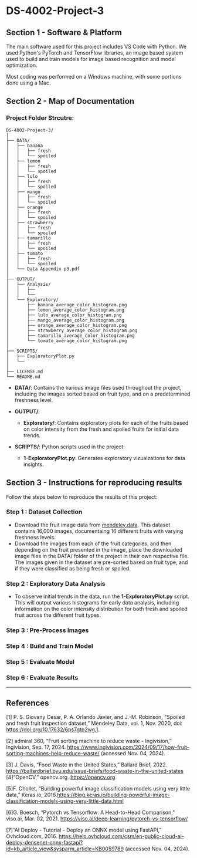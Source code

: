 # DS-4002-Project-3

## Section 1 - Software & Platform

The main software used for this project includes VS Code with Python. We used Python's PyTorch and TensorFlow libraries, an image based system used to build and train models for image based recognition and model optimization. 

Most coding was performed on a Windows machine, with some portions done using a Mac.

## Section 2 - Map of Documentation

### Project Folder Strcutre:

```
DS-4002-Project-3/
│
├── DATA/
│   ├── banana
│   │   ├── fresh
│   │   └── spoiled
│   ├── lemon
│   │   ├── fresh
│   │   └── spoiled
│   ├── lulo
│   │   ├── fresh
│   │   └── spoiled
│   ├── mango
│   │   ├── fresh
│   │   └── spoiled
│   ├── orange
│   │   ├── fresh
│   │   └── spoiled
│   ├── strawberry
│   │   ├── fresh
│   │   └── spoiled
│   ├── tamarillo
│   │   ├── fresh
│   │   └── spoiled
│   ├── tomato
│   │   ├── fresh
│   │   └── spoiled
│   └── Data Appendix p3.pdf
│
├── OUTPUT/
│   ├── Analysis/
│   │   ├── 
│   │   └── 
│   └── Exploratory/
│       ├── banana_average_color_histogram.png
│       ├── lemon_average_color_histogram.png
│       ├── lulo_average_color_histogram.png
│       ├── mango_average_color_histogram.png
│       ├── orange_average_color_histogram.png
│       ├── strawberry_average_color_histogram.png
│       ├── tamarillo_average_color_histogram.png
│       └── tomato_average_color_histogram.png
│
├── SCRIPTS/
│   ├── ExploratoryPlot.py
│   └── 
│
├── LICENSE.md
└── README.md
```

- **DATA/**: Contains the various image files used throughout the project, including the images sorted based on fruit type, and on a predetermined freshness level.
- **OUTPUT/**:
  - **Exploratory/**: Contains exploratory plots for each of the fruits based on color intensity from the fresh and spoiled fruits for initial data trends.
    
- **SCRIPTS/**: Python scripts used in the project:
  - **1-ExploratoryPlot.py**: Generates exploratory vizualzations for data insights.

## Section 3 - Instructions for reproducing results

Follow the steps below to reproduce the results of this project: 
### Step 1 : Dataset Collection 
- Download the fruit image data from [mendeley.data](https://data.mendeley.com/datasets/bdd69gyhv8/1). This dataset contains 16,000 images, documentaing 16 different fruits with varying freshness levels.
- Download the images from each of the fruit categories, and then depending on the fruit presented in the image, place the downloaded image files in the DATA/ folder of the project in their own respective file. The images given in the dataset are pre-sorted based on fruit type, and if they were classified as being fresh or spoiled.

### Step 2 : Exploratory Data Analysis 
- To observe initial trends in the data, run the **1-ExploratoryPlot.py** script. This will output various histograms for early data analysis, including information on the color intensity distribution for both fresh and spoiled fruit across the different fruit types.

### Step 3 : Pre-Process Images

### Step 4 : Build and Train Model

### Step 5 : Evaluate Model

### Step 6 : Evaluate Results 

---

## References 
[1] P. S. Giovany Cesar, P. A. Orlando Javier, and J.-M. Robinson, “Spoiled and fresh fruit inspection dataset,” Mendeley Data, vol. 1, Nov. 2020, doi: https://doi.org/10.17632/6ps7gtp2wg.1.

[2] admiral 360, “Fruit sorting machine to reduce waste - Ingivision,” Ingivision, Sep. 17, 2024. https://www.ingivision.com/2024/09/17/how-fruit-sorting-machines-help-reduce-waste/ (accessed Nov. 04, 2024).

[3] J. Davis, “Food Waste in the United States,” Ballard Brief, 2022. https://ballardbrief.byu.edu/issue-briefs/food-waste-in-the-united-states
[4]“OpenCV,” opencv.org. https://opencv.org

[5]F. Chollet, “Building powerful image classification models using very little data,” Keras.io, 2016.https://blog.keras.io/building-powerful-image-classification-models-using-very-little-data.html

[6]G. Boesch, “Pytorch vs Tensorflow: A Head-to-Head Comparison,” viso.ai, Mar. 02, 2021. https://viso.ai/deep-learning/pytorch-vs-tensorflow/

[7]“AI Deploy - Tutorial - Deploy an ONNX model using FastAPI,” Ovhcloud.com, 2016. https://help.ovhcloud.com/csm/en-public-cloud-ai-deploy-densenet-onnx-fastapi?id=kb_article_view&sysparm_article=KB0059789 (accessed Nov. 04, 2024).

